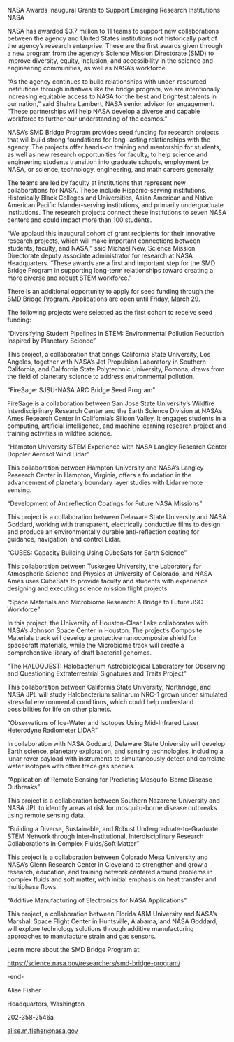 NASA Awards Inaugural Grants to Support Emerging Research Institutions 
 NASA

NASA has awarded $3.7 million to 11 teams to support new collaborations between the agency and United States institutions not historically part of the agency’s research enterprise. These are the first awards given through a new program from the agency’s Science Mission Directorate (SMD) to improve diversity, equity, inclusion, and accessibility in the science and engineering communities, as well as NASA’s workforce.

“As the agency continues to build relationships with under-resourced institutions through initiatives like the bridge program, we are intentionally increasing equitable access to NASA for the best and brightest talents in our nation,” said Shahra Lambert, NASA senior advisor for engagement. “These partnerships will help NASA develop a diverse and capable workforce to further our understanding of the cosmos.”

NASA’s SMD Bridge Program provides seed funding for research projects that will build strong foundations for long-lasting relationships with the agency. The projects offer hands-on training and mentorship for students, as well as new research opportunities for faculty, to help science and engineering students transition into graduate schools, employment by NASA, or science, technology, engineering, and math careers generally.

The teams are led by faculty at institutions that represent new collaborations for NASA. These include Hispanic-serving institutions, Historically Black Colleges and Universities, Asian American and Native American Pacific Islander-serving institutions, and primarily undergraduate institutions. The research projects connect these institutions to seven NASA centers and could impact more than 100 students.

“We applaud this inaugural cohort of grant recipients for their innovative research projects, which will make important connections between students, faculty, and NASA,” said Michael New, Science Mission Directorate deputy associate administrator for research at NASA Headquarters. “These awards are a first and important step for the SMD Bridge Program in supporting long-term relationships toward creating a more diverse and robust STEM workforce.”

There is an additional opportunity to apply for seed funding through the SMD Bridge Program. Applications are open until Friday, March 29.

The following projects were selected as the first cohort to receive seed funding:

“Diversifying Student Pipelines in STEM: Environmental Pollution Reduction Inspired by Planetary Science”

This project, a collaboration that brings California State University, Los Angeles, together with NASA’s Jet Propulsion Laboratory in Southern California, and California State Polytechnic University, Pomona, draws from the field of planetary science to address environmental pollution.

“FireSage: SJSU-NASA ARC Bridge Seed Program”

FireSage is a collaboration between San Jose State University’s Wildfire Interdisciplinary Research Center and the Earth Science Division at NASA’s Ames Research Center in California’s Silicon Valley. It engages students in a computing, artificial intelligence, and machine learning research project and training activities in wildfire science.

“Hampton University STEM Experience with NASA Langley Research Center Doppler Aerosol Wind Lidar”

This collaboration between Hampton University and NASA’s Langley Research Center in Hampton, Virginia, offers a foundation in the advancement of planetary boundary layer studies with Lidar remote sensing.

“Development of Antireflection Coatings for Future NASA Missions”

This project is a collaboration between Delaware State University and NASA Goddard, working with transparent, electrically conductive films to design and produce an environmentally durable anti-reflection coating for guidance, navigation, and control Lidar.

“CUBES: Capacity Building Using CubeSats for Earth Science”

This collaboration between Tuskegee University, the Laboratory for Atmospheric Science and Physics at University of Colorado, and NASA Ames uses CubeSats to provide faculty and students with experience designing and executing science mission flight projects.

“Space Materials and Microbiome Research: A Bridge to Future JSC Workforce”

In this project, the University of Houston-Clear Lake collaborates with NASA’s Johnson Space Center in Houston. The project’s Composite Materials track will develop a protective nanocomposite shield for spacecraft materials, while the Microbiome track will create a comprehensive library of draft bacterial genomes.

“The HALOQUEST: Halobacterium Astrobiological Laboratory for Observing and Questioning Extraterrestrial Signatures and Traits Project”

This collaboration between California State University, Northridge, and NASA JPL will study Halobacterium salinarum NRC-1 grown under simulated stressful environmental conditions, which could help understand possibilities for life on other planets.

“Observations of Ice-Water and Isotopes Using Mid-Infrared Laser Heterodyne Radiometer LIDAR”

In collaboration with NASA Goddard, Delaware State University will develop Earth science, planetary exploration, and sensing technologies, including a lunar rover payload with instruments to simultaneously detect and correlate water isotopes with other trace gas species.

“Application of Remote Sensing for Predicting Mosquito-Borne Disease Outbreaks”

This project is a collaboration between Southern Nazarene University and NASA JPL to identify areas at risk for mosquito-borne disease outbreaks using remote sensing data.

“Building a Diverse, Sustainable, and Robust Undergraduate-to-Graduate STEM Network through Inter-Institutional, Interdisciplinary Research Collaborations in Complex Fluids/Soft Matter”

This project is a collaboration between Colorado Mesa University and NASA’s Glenn Research Center in Cleveland to strengthen and grow a research, education, and training network centered around problems in complex fluids and soft matter, with initial emphasis on heat transfer and multiphase flows.

“Additive Manufacturing of Electronics for NASA Applications”

This project, a collaboration between Florida A&M University and NASA’s Marshall Space Flight Center in Huntsville, Alabama, and NASA Goddard, will explore technology solutions through additive manufacturing approaches to manufacture strain and gas sensors.

Learn more about the SMD Bridge Program at:

https://science.nasa.gov/researchers/smd-bridge-program/

-end-

Alise Fisher

Headquarters, Washington

202-358-2546a

alise.m.fisher@nasa.gov